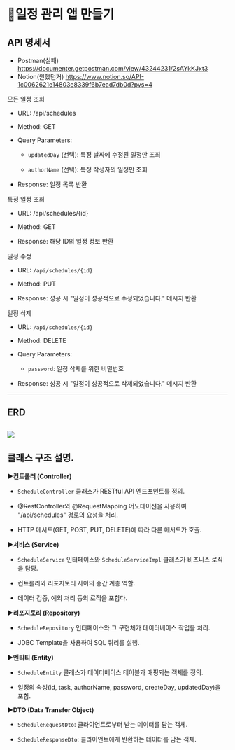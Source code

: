 # 🤔일정 관리 앱 만들기

## API 명세서
- Postman(실패)
  https://documenter.getpostman.com/view/43244231/2sAYkKJxt3
- Notion(원했던거)
  https://www.notion.so/API-1c0062621e14803e8339f6b7ead7db0d?pvs=4


모든 일정 조회
- URL: /api/schedules

- Method: GET

- Query Parameters:

  - `updatedDay` (선택): 특정 날짜에 수정된 일정만 조회

  - `authorName` (선택): 특정 작성자의 일정만 조회

- Response: 일정 목록 반환

특정 일정 조회
- URL: /api/schedules/{id}

- Method: GET

- Response: 해당 ID의 일정 정보 반환

일정 수정
- URL: `/api/schedules/{id}`

- Method: PUT

- Response: 성공 시 "일정이 성공적으로 수정되었습니다." 메시지 반환

일정 삭제
- URL: `/api/schedules/{id}`

- Method: DELETE

- Query Parameters:

  - `password`: 일정 삭제를 위한 비밀번호

- Response: 성공 시 "일정이 성공적으로 삭제되었습니다." 메시지 반환

---
## ERD
![](https://velog.velcdn.com/images/kimybeom/post/33aed1c9-ab64-486c-8427-f3e8e3f6de1f/image.png)
---

## 클래스 구조 설명.

**▶️컨트롤러 (Controller)**
- `ScheduleController` 클래스가 RESTful API 엔드포인트를 정의.

- @RestController와 @RequestMapping 어노테이션을 사용하여 "/api/schedules" 경로의 요청을 처리.

- HTTP 메서드(GET, POST, PUT, DELETE)에 따라 다른 메서드가 호출.

**▶️서비스 (Service)**
- `ScheduleService` 인터페이스와 `ScheduleServiceImpl` 클래스가 비즈니스 로직을 담당.

- 컨트롤러와 리포지토리 사이의 중간 계층 역할.

- 데이터 검증, 예외 처리 등의 로직을 포함다.

**▶️리포지토리 (Repository)**
- `ScheduleRepository` 인터페이스와 그 구현체가 데이터베이스 작업을 처리.

- JDBC Template을 사용하여 SQL 쿼리를 실행.

**▶️엔티티 (Entity)**
- `ScheduleEntity` 클래스가 데이터베이스 테이블과 매핑되는 객체를 정의.

- 일정의 속성(id, task, authorName, password, createDay, updatedDay)을 포함.

**▶️DTO (Data Transfer Object)**
- `ScheduleRequestDto`: 클라이언트로부터 받는 데이터를 담는 객체.

- `ScheduleResponseDto`: 클라이언트에게 반환하는 데이터를 담는 객체.
